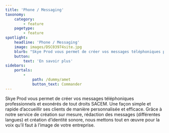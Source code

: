 ```yaml
---
title: 'Phone / Messaging'
taxonomy:
    category:
        - feature
    pagetype:
        - feature
spotlight:
    headline: 'Phone / Messaging'
    image: images/DSC03974site.jpg
    blurb: "Skye Prod vous permet de créer vos messages téléphoniques professionnels et exonérés de tout droits SACEM. Une façon simple et rapide d’accueillir ses clients de manière personnalisée et efficace. Grâce à notre service de création sur mesure, rédaction des messages (différentes langues) et création d’identité sonore, nous mettons tout en œuvre pour la voix qu’il faut à l’image de votre entreprise."
    button:
        text: 'En savoir plus'
sidebars:
    portals:
        -
            path: /dummy/amet
            button_text: Commander
---
```


Skye Prod vous permet de créer vos messages téléphoniques professionnels et exonérés de tout droits SACEM. Une façon simple et rapide d’accueillir ses clients de manière personnalisée et efficace. Grâce à notre service de création sur mesure, rédaction des messages (différentes langues) et création d’identité sonore, nous mettons tout en œuvre pour la voix qu’il faut à l’image de votre entreprise.
